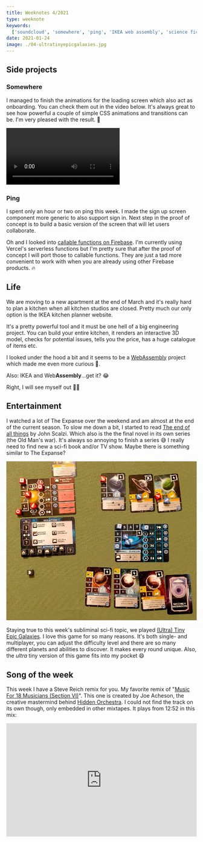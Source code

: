 ```yaml
---
title: Weeknotes 4/2021
type: weeknote
keywords:
  ['soundcloud', 'somewhere', 'ping', 'IKEA web assembly', 'science fiction']
date: 2021-01-24
image: ./04-ultratinyepicgalaxies.jpg
---
```


## Side projects

### Somewhere

I managed to finish the animations for the loading screen which also act as onboarding. You can check them out in the video below. It's always great to see how powerful a couple of simple CSS animations and transitions can be. I'm very pleased with the result. 🤩

<video controls loop alt="Somewhere loading animation">
  <source src="./04-somewhere-animation.mp4" type="video/mp4" />
</video>

### Ping

I spent only an hour or two on ping this week. I made the sign up screen component more generic to also support sign in. Next step in the proof of concept is to build a basic version of the screen that will let users collaborate.

Oh and I looked into [callable functions on Firebase](https://firebase.google.com/docs/functions/callable). I'm currently using Vercel's serverless functions but I'm pretty sure that after the proof of concept I will port those to callable functions. They are just a tad more convenient to work with when you are already using other Firebase products. 🔥

## Life

We are moving to a new apartment at the end of March and it's really hard to plan a kitchen when all kitchen studios are closed. Pretty much our only option is the IKEA kitchen planner website.

It's a pretty powerful tool and it must be one hell of a big engineering project. You can build your entire kitchen, it renders an interactive 3D model, checks for potential issues, tells you the price, has a huge catalogue of items etc.

I looked under the hood a bit and it seems to be a [WebAssembly](https://en.wikipedia.org/wiki/WebAssembly) project which made me even more curious 🤯.

Also: IKEA and Web**Assembly**...get it? 😂

Right, I will see myself out 🏃‍♂️

## Entertainment

I watched a lot of The Expanse over the weekend and am almost at the end of the current season. To slow me down a bit, I started to read [The end of all things](https://www.goodreads.com/book/show/23168809-the-end-of-all-things) by John Scalzi. Which also is the the final novel in its own series (the Old Man's war). It's always so annoying to finish a series 😅 I really need to find new a sci-fi book and/or TV show. Maybe there is something similar to The Expanse?

![Ultra tiny epic galaxies](./04-ultratinyepicgalaxies.jpg)

Staying true to this week's subliminal sci-fi topic, we played [(Ultra) Tiny Epic Galaxies](https://boardgamegeek.com/boardgame/285826/ultra-tiny-epic-galaxies). I love this game for so many reasons. It's both single- and multiplayer, you can adjust the difficulty level and there are so many different planets and abilities to discover. It makes every round unique. Also, the _ultra_ tiny version of this game fits into my pocket 😄

## Song of the week

This week I have a Steve Reich remix for you. My favorite remix of "[Music For 18 Musicians (Section VI)](https://soundcloud.com/steve-reich-official/music-for-18-musicians)". This one is created by Joe Acheson, the creative mastermind behind [Hidden Orchestra](https://soundcloud.com/hiddenorchestra). I could not find the track on its own though, only embedded in other mixtapes. It plays from 12:52 in this mix:

<iframe width="100%" height="300" scrolling="no" frameborder="no"src="https://w.soundcloud.com/player/?url=https%3A//api.soundcloud.com/tracks/80898659&color=%23ff5500&auto_play=false&hide_related=false&show_comments=true&show_user=true&show_reposts=false&show_teaser=true&visual=true"></iframe>
